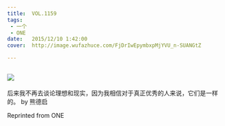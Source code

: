 ```yaml
---
title:	VOL.1159
tags:
 - 一个
 - ONE
date:	2015/12/10 1:42:00
cover:	http://image.wufazhuce.com/FjDrIwEpymbxpMjYVU_n-SUANGtZ

---
```

![](http://image.wufazhuce.com/FjDrIwEpymbxpMjYVU_n-SUANGtZ)
---

后来我不再去谈论理想和现实，因为我相信对于真正优秀的人来说，它们是一样的。 by 熊德启
 
Reprinted from ONE

